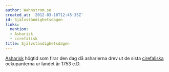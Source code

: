 ```yaml
---
author: Wahnstrom.se
created_at: '2012-03-18T12:45:35Z'
id: Självständighetsdagen
links:
  mention:
  - Asharisk
  - cirefalisk
title: Självständighetsdagen
---
```


[Asharisk] högtid som firar den dag då asharierna drev ut de sista [cirefaliska] ockupanterna ur
landet år 1753 e.D.

  [Asharisk]: Asharisk
  [cirefaliska]: cirefalisk